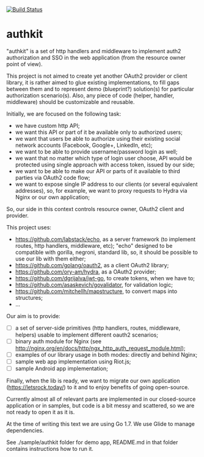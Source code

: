 [![Build Status](https://travis-ci.org/letsrock-today/hydra-sample.svg?branch=master)](https://travis-ci.org/letsrock-today/hydra-sample)

# authkit

"authkit" is a set of http handlers and middleware to implement auth2
authorization and SSO in the web application (from the resource owner point of view).

This project is not aimed to create yet another OAuth2 provider or client
library, it is rather aimed to glue existing implementations, to fill gaps
between them and to represent demo (blueprint?) solution(s) for particular
authorization scenario(s). Also, any piece of code (helper, handler, middleware)
should be customizable and reusable.

Initially, we are focused on the following task:

- we have custom http API;
- we want this API or part of it be available only to authorized users;
- we want that users be able to authorize using their existing social network
  accounts (Facebook, Google+, LinkedIn, etc);
- we want to be able to provide username/password login as well;
- we want that no matter which type of login user choose, API would be protected
  using single approach with access token, issued by our side;
- we want to be able to make our API or parts of it available to third parties
  via OAuth2 code flow;
- we want to expose single IP address to our clients (or several equivalent
  addresses), so, for example, we want to proxy requests to Hydra via Nginx or
  our own application;

So, our side in this context controls resource owner, OAuth2 client and provider.

This project uses:

- https://github.com/labstack/echo, as a server framework (to implement routes,
  http handlers, middleware, etc); "echo" designed to be compatible with
  gorilla, negroni, standard lib, so, it should be possible to use our lib
  with them either;
- https://github.com/golang/oauth2, as a client OAuth2 library;
- https://github.com/ory-am/hydra, as a OAuth2 provider;
- https://github.com/dgrijalva/jwt-go, to create tokens, when we have to;
- https://github.com/asaskevich/govalidator, for validation logic;
- https://github.com/mitchellh/mapstructure, to convert maps into structures;
- ...

Our aim is to provide:

- [ ] a set of server-side primitives (http handlers, routes, middleware, helpers)
      usable to implement different oauth2 scenarios;
- [ ] binary auth module for Nginx (see http://nginx.org/en/docs/http/ngx_http_auth_request_module.html);
- [ ] examples of our library usage in both modes: directly and behind Nginx;
- [ ] sample web app implementation using Riot.js;
- [ ] sample Android app implementation;

Finally, when the lib is ready, we want to migrate our own application
(https://letsrock.today/) to it and to enjoy benefits of going open-source.

Currently almost all of relevant parts are implemented in our closed-source
application or in samples, but code is a bit messy and scattered, so we are not
ready to open it as it is.

At the time of writing this text we are using Go 1.7.
We use Glide to manage dependencies.

See ./sample/authkit folder for demo app, README.md in that folder contains instructions how to run it.
